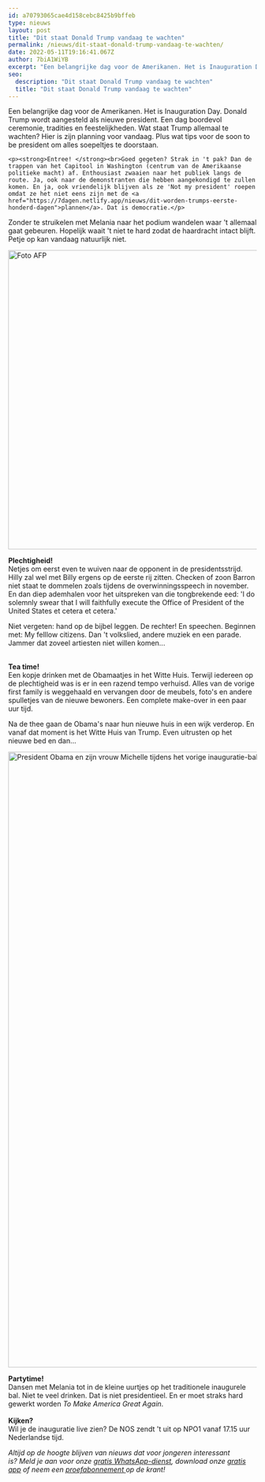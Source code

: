 ```yaml
---
id: a70793065cae4d158cebc8425b9bffeb
type: nieuws
layout: post
title: "Dit staat Donald Trump vandaag te wachten"
permalink: /nieuws/dit-staat-donald-trump-vandaag-te-wachten/
date: 2022-05-11T19:16:41.067Z
author: 7biA1WiYB
excerpt: "Een belangrijke dag voor de Amerikanen. Het is Inauguration Day. Donald Trump wordt aangesteld als nieuwe president. Een dag boordevol ceremonie, tradities en feestelijkheden. Wat staat Trump allemaal te wachten? Hier is zijn planning voor vandaag. Plus wat tips voor de soon to be president om alles soepeltjes te doorstaan.  "
seo:
  description: "Dit staat Donald Trump vandaag te wachten"
  title: "Dit staat Donald Trump vandaag te wachten"
---
```

Een belangrijke dag voor de Amerikanen. Het is Inauguration Day. Donald Trump wordt aangesteld als nieuwe president. Een dag boordevol ceremonie, tradities en feestelijkheden. Wat staat Trump allemaal te wachten? Hier is zijn planning voor vandaag. Plus wat tips voor de soon to be president om alles soepeltjes te doorstaan.  

    <p><strong>Entree! </strong><br>Goed gegeten? Strak in 't pak? Dan de trappen van het Capitool in Washington (centrum van de Amerikaanse politieke macht) af. Enthousiast zwaaien naar het publiek langs de route. Ja, ook naar de demonstranten die hebben aangekondigd te zullen komen. En ja, ook vriendelijk blijven als ze 'Not my president' roepen omdat ze het niet eens zijn met de <a href="https://7dagen.netlify.app/nieuws/dit-worden-trumps-eerste-honderd-dagen">plannen</a>. Dat is democratie.</p>
<p>Zonder te struikelen met Melania naar het podium wandelen waar 't allemaal gaat gebeuren. Hopelijk waait 't niet te hard zodat de haardracht intact blijft. Petje op kan vandaag natuurlijk niet.</p>
<p><div class="media media-element-container media-default"><div id="file-415423" class="file file-image file-image-jpeg">

        
  
  <div class="content">
    <img alt="Foto AFP" title="Foto AFP" height="606" width="850" class="media-element file-default" data-delta="1" src="https://7dagen.netlify.app/sites/default/files/Trump%20pet-klein.jpg">  </div>

  
</div>
</div>
<p><strong>Plechtigheid! </strong><br>Netjes om eerst even te wuiven naar de opponent in de presidentsstrijd. Hilly zal wel met Billy ergens op de eerste rij zitten. Checken of zoon Barron niet staat te dommelen zoals tijdens de overwinningsspeech in november. En dan diep ademhalen voor het uitspreken van die tongbrekende eed: 'I do solemnly swear that I will faithfully execute the Office of President of the United States et cetera et cetera.' </p>
<p>Niet vergeten: hand op de bijbel leggen. De rechter! En speechen. Beginnen met: My felllow citizens. Dan 't volkslied, andere muziek en een parade. Jammer dat zoveel artiesten niet willen komen...<br> </p>
<p><strong>Tea time!</strong><br>Een kopje drinken met de Obamaatjes in het Witte Huis. Terwijl iedereen op de plechtigheid was is er in een razend tempo verhuisd. Alles van de vorige first family is weggehaald en vervangen door de meubels, foto's en andere spulletjes van de nieuwe bewoners. Een complete make-over in een paar uur tijd.</p>
<p>Na de thee gaan de Obama's naar hun nieuwe huis in een wijk verderop. En vanaf dat moment is het Witte Huis van Trump. Even uitrusten op het nieuwe bed en dan...<br><div class="media media-element-container media-default"><div id="file-415425" class="file file-image file-image-jpeg">

        
  
  <div class="content">
    <img alt="President Obama en zijn vrouw Michelle tijdens het vorige inauguratie-bal, in 2013  Foto EPA" title="President Obama en zijn vrouw Michelle tijdens het vorige inauguratie-bal, in 2013  Foto EPA" height="1247" width="850" class="media-element file-default" data-delta="1" src="https://7dagen.netlify.app/sites/default/files/ANP-22179028-klein.jpg">  </div>

  
</div>
</div>
<p><strong>Partytime! </strong><br>Dansen met Melania tot in de kleine uurtjes op het traditionele inaugurele bal. Niet te veel drinken. Dat is niet presidentieel. En er moet straks hard gewerkt worden <em>To Make America Great Again</em>.<br><br><strong>Kijken?</strong><br>Wil je de inauguratie live zien? De NOS zendt 't uit op NPO1 vanaf 17.15 uur Nederlandse tijd.</p>
<p><em>Altijd op de hoogte blijven van nieuws dat voor jongeren interessant is? Meld je aan voor onze <a href="https://7dagen.netlify.app/whatsapp">gratis WhatsApp-dienst</a>, download onze <a href="https://7dagen.netlify.app/app">gratis app</a> of neem een <a href="https://abonneren.sevendays.nl/abonneren/abonnementen/ae/artikel">proefabonnement </a>op de krant!</em></p>  
